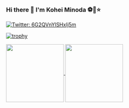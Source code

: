 ### Hi there 👋 I'm Kohei Minoda ⚽️🐠⭐️

<p>
  <a href="https://twitter.com/6G2QVnYlSHxIj5m" target="_blank">
    <img alt="Twitter: 6G2QVnYlSHxIj5m" src="https://img.shields.io/twitter/follow/6G2QVnYlSHxIj5m.svg?style=social" />
  </a>
</p>

[![trophy](https://github-profile-trophy.vercel.app/?username=Kohei-kun-no&theme=gruvbox&column=8)](https://github.com/Kohei-kun-no/github-profile-trophy)


   
<a href="https://github.com/anuraghazra/github-readme-stats">
  <img align="center" src="https://github-readme-stats.vercel.app/api?username=Kohei-kun-no&theme=gruvbox&show_icons=true" height="158px" />
</a>

<a href="https://github.com/anuraghazra/github-readme-stats">
  <img align="center" src="https://github-readme-stats.vercel.app/api/top-langs/?username=Kohei-kun-no&theme=gruvbox&layout=compact" height="158px" />
</a>

<!--
**Kohei-kun-no/Kohei-kun-no** is a ✨ _special_ ✨ repository because its `README.md` (this file) appears on your GitHub profile.

Here are some ideas to get you started:
&theme=gruvbox
- 🔭 I’m currently working on ...
- 🌱 I’m currently learning ...
- 👯 I’m looking to collaborate on ...
- 🤔 I’m looking for help with ...
- 💬 Ask me about ...
- 📫 How to reach me: ...
- 😄 Pronouns: ...
- ⚡ Fun fact: ...
-->



